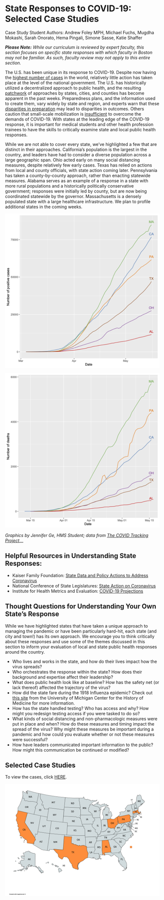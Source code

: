 # State Responses to COVID-19: Selected Case Studies

Case Study Student Authors: Andrew Foley MPH, Michael Fuchs, Mugdha Mokashi, Sarah Onorato, Hema Pingali, Simone Sasse, Katie Shaffer

_**Please Note:** While our curriculum is reviewed by expert faculty, this section focuses on specific state responses with which faculty in Boston may not be familiar. As such, faculty review may not apply to this entire section._

The U.S. has been unique in its response to COVID-19. Despite now having the [highest number of cases](https://www.sciencemag.org/news/2020/04/united-states-leads-coronavirus-cases-not-pandemic-response#) in the world, relatively little action has taken place at the level of the national government. The U.S. has historically utilized a decentralized approach to public health, and the resulting [patchwork](https://www.nytimes.com/2020/03/15/us/united-states-coronavirus-response.html) of approaches by states, cities, and counties has become apparent in the past weeks. Preparedness plans, and the information used to create them, vary widely by state and region, and experts warn that these [disparities in preparation](https://khn.org/news/during-a-pandemic-states-patchwork-of-crisis-plans-could-mean-uneven-care/) may lead to disparities in outcomes. Others caution that small-scale mobilization is [insufficient](https://www.nejm.org/doi/full/10.1056/NEJMp2006740) to overcome the demands of COVID-19. With states at the leading edge of the COVID-19 response, it is important for medical students and other health profession trainees to have the skills to critically examine state and local public health responses.

While we are not able to cover every state, we’ve highlighted a few that are distinct in their approaches. California’s population is the largest in the country, and leaders have had to consider a diverse population across a large geographic span. Ohio acted early on many social distancing measures, despite relatively few early cases. Texas has relied on actions from local and county officials, with state action coming later. Pennsylvania has taken a county-by-county approach, rather than enacting statewide measures. Alabama serves as an example of a response in a state with more rural populations and a historically politically conservative government; responses were initially led by county, but are now being coordinated statewide by the governor. Massachusetts is a densely populated state with a large healthcare infrastructure. We plan to profile additional states in the coming weeks.

![COVID-19 Cases, selected states, as of May 17, 2020](../.gitbook/assets/image%20%286%29.png)

![COVID-19 Deaths, selected states, as of May 17, 2020](../.gitbook/assets/image%20%289%29.png)

_Graphics by Jennifer Ge, HMS Student; data from_ [_The COVID Tracking Project_](https://covidtracking.com/)\_\_

## Helpful Resources in Understanding State Responses:

* Kaiser Family Foundation: [State Data and Policy Actions to Address Coronavirus](https://www.kff.org/health-costs/issue-brief/state-data-and-policy-actions-to-address-coronavirus/)
* National Conference of State Legislatures: [State Action on Coronavirus](https://www.ncsl.org/research/health/state-action-on-coronavirus-covid-19.aspx)
* Institute for Health Metrics and Evaluation: [COVID-19 Projections](https://covid19.healthdata.org/united-states-of-america)

## Thought Questions for Understanding Your Own State’s Response

While we have highlighted states that have taken a unique approach to managing the pandemic or have been particularly hard-hit, each state \(and city and town!\) has its own approach. We encourage you to think critically about these responses and use some of the themes discussed in this section to inform your evaluation of local and state public health responses around the country.

* Who lives and works in the state, and how do their lives impact how the virus spreads?
* Who orchestrates the response within the state? How does their background and expertise affect their leadership?
* What does public health look like at baseline? How has the safety net \(or lack thereof\) affected the trajectory of the virus?
* How did the state fare during the 1918 Influenza epidemic? Check out [this site](https://www.influenzaarchive.org/index.html) from the University of Michigan Center for the History of Medicine for more information.
* How has the state handled testing? Who has access and why? How might you redesign testing access if you were tasked to do so? 
* What kinds of social distancing and non-pharmacologic measures were put in place and when? How do these measures and timing impact the spread of the virus? Why might these measures be important during a pandemic and how could you evaluate whether or not these measures were successful?
* How have leaders communicated important information to the public? How might this communication be continued or modified?

## Selected Case Studies

To view the cases, click [HERE](https://docs.google.com/document/d/17dUmXrdfCQtDYfNH4aQfX4pdY9mEpOqqBFeB1KLcC5M/edit?usp=sharing).

![States with a case study are highlighted in orange.](../.gitbook/assets/image%20%2813%29.png)


